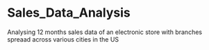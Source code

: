 # Sales_Data_Analysis
 Analysing 12 months sales data of an electronic store with branches spreaad across various cities in the US
